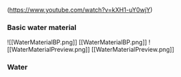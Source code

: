 (https://www.youtube.com/watch?v=kXH1-uY0wjY)

### Basic water material
![[WaterMaterialBP.png]]
[[WaterMaterialBP.png]]
![[WaterMaterialPreview.png]]
[[WaterMaterialPreview.png]]

### Water
